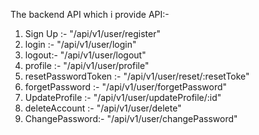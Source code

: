 The backend API which i provide
API:-
1. Sign Up :- "/api/v1/user/register"
2. login :- "/api/v1/user/login"
3. logout:- "/api/v1/user/logout"
4. profile :- "/api/v1/user/profile"
5. resetPasswordToken :- "/api/v1/user/reset/:resetToke"
6. forgetPassword :- "/api/v1/user/forgetPassword"
7. UpdateProfile :- "/api/v1/user/updateProfile/:id"
8. deleteAccount :- "/api/v1/user/delete"
9. ChangePassword:- "/api/v1/user/changePassword"
